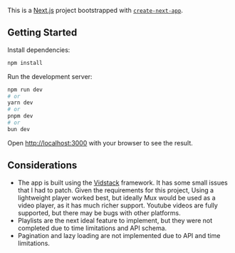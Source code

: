 This is a [Next.js](https://nextjs.org) project bootstrapped with [`create-next-app`](https://nextjs.org/docs/app/api-reference/cli/create-next-app).

## Getting Started

Install dependencies:
```bash
npm install
```

Run the development server:

```bash
npm run dev
# or
yarn dev
# or
pnpm dev
# or
bun dev
```

Open [http://localhost:3000](http://localhost:3000) with your browser to see the result.


## Considerations

- The app is built using the [Vidstack](https://vidstack.io) framework. It has some small issues that I had to patch. Given the requirements for this project, Using a lightweight player worked best, but ideally Mux would be used as a video player, as it has much richer support. Youtube videos are fully supported, but there may be bugs with other platforms.
- Playlists are the next ideal feature to implement, but they were not completed due to time limitations and API schema.
- Pagination and lazy loading are not implemented due to API and time limitations.